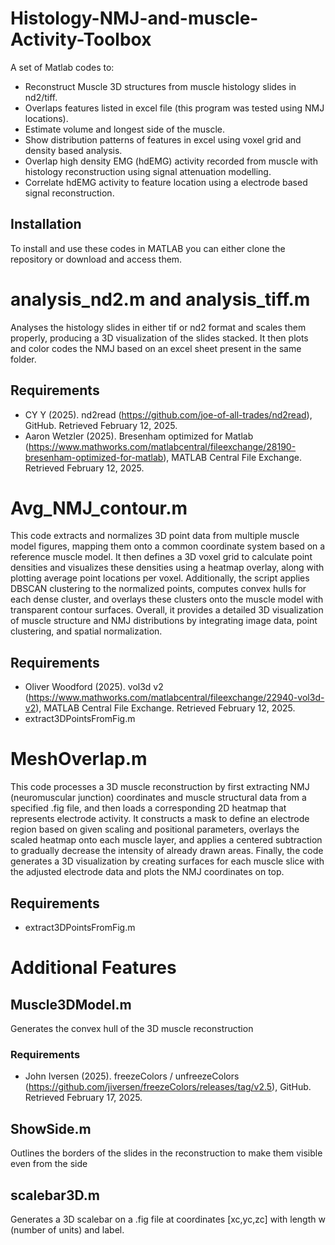 # Histology-NMJ-and-muscle-Activity-Toolbox
A set of Matlab codes to:
  - Reconstruct Muscle 3D structures from muscle histology slides in nd2/tiff.
  - Overlaps features listed in excel file (this program was tested using NMJ locations).
  - Estimate volume and longest side of the muscle.
  - Show distribution patterns of features in excel using voxel grid and density based analysis.
  - Overlap high density EMG (hdEMG) activity recorded from muscle with histology reconstruction using signal attenuation modelling.
  - Correlate hdEMG activity to feature location using a electrode based signal reconstruction.

## Installation

To install and use these codes in MATLAB you can either clone the repository or download and access them.

# analysis_nd2.m and analysis_tiff.m
Analyses the histology slides in either tif or nd2 format and scales them properly, producing a 3D visualization of the slides stacked. It then plots and color codes the NMJ based on an excel sheet present in the same folder. 

## Requirements
- CY Y (2025). nd2read (https://github.com/joe-of-all-trades/nd2read), GitHub. Retrieved February 12, 2025.
- Aaron Wetzler (2025). Bresenham optimized for Matlab (https://www.mathworks.com/matlabcentral/fileexchange/28190-bresenham-optimized-for-matlab), MATLAB Central File Exchange. Retrieved February 12, 2025.

# Avg_NMJ_contour.m
This code extracts and normalizes 3D point data from multiple muscle model figures, mapping them onto a common coordinate system based on a reference muscle model. It then defines a 3D voxel grid to calculate point densities and visualizes these densities using a heatmap overlay, along with plotting average point locations per voxel. Additionally, the script applies DBSCAN clustering to the normalized points, computes convex hulls for each dense cluster, and overlays these clusters onto the muscle model with transparent contour surfaces. Overall, it provides a detailed 3D visualization of muscle structure and NMJ distributions by integrating image data, point clustering, and spatial normalization.

## Requirements
- Oliver Woodford (2025). vol3d v2 (https://www.mathworks.com/matlabcentral/fileexchange/22940-vol3d-v2), MATLAB Central File Exchange. Retrieved February 12, 2025.
- extract3DPointsFromFig.m

# MeshOverlap.m
This code processes a 3D muscle reconstruction by first extracting NMJ (neuromuscular junction) coordinates and muscle structural data from a specified .fig file, and then loads a corresponding 2D heatmap that represents electrode activity. It constructs a mask to define an electrode region based on given scaling and positional parameters, overlays the scaled heatmap onto each muscle layer, and applies a centered subtraction to gradually decrease the intensity of already drawn areas. Finally, the code generates a 3D visualization by creating surfaces for each muscle slice with the adjusted electrode data and plots the NMJ coordinates on top.

## Requirements
- extract3DPointsFromFig.m

# Additional Features
## Muscle3DModel.m
Generates the convex hull of the 3D muscle reconstruction

### Requirements
- John Iversen (2025). freezeColors / unfreezeColors (https://github.com/jiversen/freezeColors/releases/tag/v2.5), GitHub. Retrieved February 17, 2025.

## ShowSide.m
Outlines the borders of the slides in the reconstruction to make them visible even from the side

## scalebar3D.m
Generates a 3D scalebar on a .fig file at coordinates [xc,yc,zc] with length w (number of units) and label.
